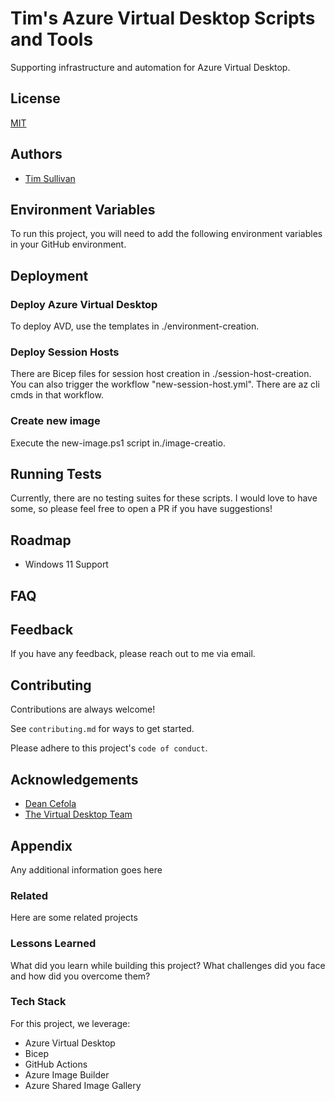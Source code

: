 
# Tim's Azure Virtual Desktop Scripts and Tools

Supporting infrastructure and automation for Azure Virtual Desktop.

## License

[MIT](https://choosealicense.com/licenses/mit/)

## Authors

- [Tim Sullivan](https://www.github.com/tjsullivan1)

## Environment Variables

To run this project, you will need to add the following environment variables in your GitHub environment.

## Deployment

### Deploy Azure Virtual Desktop

To deploy AVD, use the templates in ./environment-creation.

### Deploy Session Hosts

There are Bicep files for session host creation in ./session-host-creation. You can also trigger the workflow "new-session-host.yml". There are az cli cmds in that workflow.

### Create new image

Execute the new-image.ps1 script in./image-creatio.

## Running Tests

Currently, there are no testing suites for these scripts. I would love to have some, so please feel free to open a PR if you have suggestions!
<!-- To run tests, run the following command

```bash
  npm run test
```

   -->

## Roadmap

- Windows 11 Support

## FAQ

<!-- #### Question 1

Answer 1

#### Question 2

Answer 2 -->

## Feedback

If you have any feedback, please reach out to me via email.

## Contributing

Contributions are always welcome!

See `contributing.md` for ways to get started.

Please adhere to this project's `code of conduct`.

## Acknowledgements

- [Dean Cefola](https://github.com/DeanCefola/Azure-WVD)
- [The Virtual Desktop Team](https://github.com/The-Virtual-Desktop-Team/Virtual-Desktop-Optimization-Tool)

## Appendix

Any additional information goes here

### Related

Here are some related projects
<!-- 
[Awesome README](https://github.com/matiassingers/awesome-readme) 
-->

### Lessons Learned

What did you learn while building this project? What challenges did you face and how did you overcome them?

### Tech Stack

For this project, we leverage:

- Azure Virtual Desktop
- Bicep
- GitHub Actions
- Azure Image Builder
- Azure Shared Image Gallery

